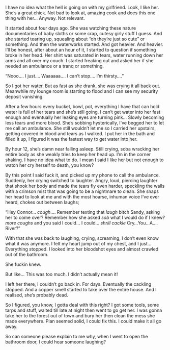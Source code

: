 I have no idea what the hell is going on with my girlfriend. Look, I like her. She’s a great chick. Not bad to look at, amazing cook and does this one thing with her… Anyway. Not relevant. 


It started about four days ago. She was watching these nature documentaries of baby sloths or some crap, cutesy girly stuff I guess. And she started tearing up, squealing about “oh they’re just so cute” or something. And then the waterworks started. And got heavier. And heavier. I’ll be honest, after about an hour of it, I started to question if something broke in her head. Her shirt was saturated in tears, water running down her arms and all over my couch. I started freaking out and asked her if she needed an ambulance or a tranq or something. 


“Nooo…. I just…. Waaaaaa…. I can’t stop…. I’m thirsty….”


So I got her water. But as fast as she drank, she was crying it all back out. Meanwhile my lounge room is starting to flood and I can see my security deposit vanishing. 


After a few hours every bucket, bowl, pot, everything I have that can hold water is full of her tears and she’s still going. I can’t get water into her fast enough and eventually her leaking eyes are turning pink… Slowly becoming less tears and more blood. She’s sobbing hysterically, I’ve begged her to let me call an ambulance. She still wouldn’t let me so I carried her upstairs, getting covered in blood and tears as I walked. I put her in the bath and filled it up, I figured it was the fastest way to get water into her. 


By hour 12, she’s damn near falling asleep. Still crying, soba wracking her entire body as she weakly tries to keep her head up. I’m in the corner shaking. I have no idea what to do. I mean I said I like her but not enough to watch her cry herself to death, you know? 


By this point I said fuck it, and picked up my phone to call the ambulance. Suddenly, her crying switched to laughter. Angry, loud, piercing laughter that shook her body and made the tears fly even harder, speckling the walls with a crimson mist that was going to be a nightmare to clean. She snaps her head to look at me and with the most hoarse, inhuman voice I’ve ever heard, chokes out between laughs; 


“Hey Connor… *cough*…. Remember texting that *laugh* bitch Sandy, asking her to come over? Remember how she asked *sob* what I would do if I knew? *more coughs* and you said I could… I could… *shrill cackle* Cry…You…A…. River?”


With that she was back to laughing, crying, screaming, I don’t even know what it was anymore. I felt my heart jump out of my chest, and I just… Everything stopped. I looked into her bloodshot eyes and almost crawled out of the bathroom. 


She fuckin knew. 


But like… This was too much. I didn’t actually mean it! 


I left her there, I couldn’t go back in. For days. Eventually the cackling stopped. And a copper smell started to take over the entire house. And I realised, she’s probably dead. 


So I figured, you know, I gotta deal with this right? I got some tools, some tarps and stuff, waited till late at night then went to go get her. I was gonna take her to the forest out of town and bury her then clean the mess she made everywhere. Plan seemed solid, I could fix this. I could make it all go away. 


So can someone please explain to me why, when I went to open the bathroom door, I could hear someone laughing?